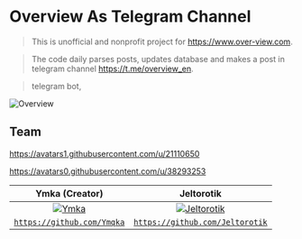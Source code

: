 
# Overview As Telegram Channel

> This is unofficial and nonprofit project for https://www.over-view.com.

> The code daily parses posts, updates database and makes a post in telegram channel https://t.me/overview_en.

> telegram bot, 


![Overview](https://www.datocms-assets.com/12893/1571347390-seo-image..jpg)

## Team

https://avatars1.githubusercontent.com/u/21110650

https://avatars0.githubusercontent.com/u/38293253

| Ymka (Creator) | Jeltorotik| 
| :---: |:---:|
| [![Ymka](https://avatars1.githubusercontent.com/u/21110650?v=3&s=200)](https://github.com/Ymqka)    | [![Jeltorotik](https://avatars0.githubusercontent.com/u/38293253?v=3&s=200)](https://github.com/Jeltorotik) | 
| <a href="https://github.com/Ymqka" target="_blank">`https://github.com/Ymqka`</a> | <a href="https://github.com/Jeltorotik" target="_blank">`https://github.com/Jeltorotik`</a> | 
